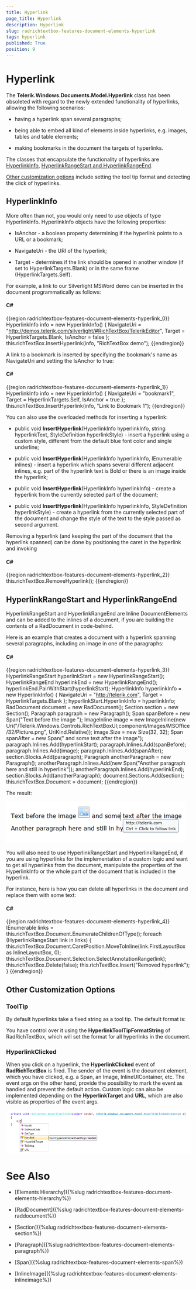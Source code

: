 ```yaml
---
title: Hyperlink
page_title: Hyperlink
description: Hyperlink
slug: radrichtextbox-features-document-elements-hyperlink
tags: hyperlink
published: True
position: 9
---
```


# Hyperlink



The __Telerik.Windows.Documents.Model.Hyperlink__ class has been obsoleted with regard to the newly extended functionality of hyperlinks, allowing the following scenarios:
      

* having a hyperlink span several paragraphs;

* being able to embed all kind of elements inside hyperlinks, e.g. images, tables and table elements;

* making bookmarks in the document the targets of hyperlinks.

The classes that encapsulate the functionality of hyperlinks are [HyperlinkInfo](#hyperlinkinfo), [HyperlinkRangeStart and HyperlinkRangeEnd](#hyperlinkrangestart-and-hyperlinkrangeend).
      

[Other customization options](#othercustomizationoptions) include setting the tool tip format and detecting the click of hyperlinks.
      



## HyperlinkInfo

More often than not, you would only need to use objects of type HyperlinkInfo. HyperlinkInfo objects have the following properties:

* IsAnchor - a boolean property determining if the hyperlink points to a URL or a bookmark;

* NavigateUri - the URI of the hyperlink;

* Target - determines if the link should be opened in another window (if set to HyperlinkTargets.Blank) or in the same frame (HyperlinkTargets.Self).

For example, a link to our Silverlight MSWord demo can be inserted in the document programmatically as follows:

#### __C#__

{{region radrichtextbox-features-document-elements-hyperlink_0}}
	HyperlinkInfo info = new HyperlinkInfo()
	{
	    NavigateUri = "http://demos.telerik.com/silverlight/#RichTextBox/TelerikEditor",
	    Target = HyperlinkTargets.Blank,
	    IsAnchor = false
	};
	this.richTextBox.InsertHyperlink(info, "RichTextBox demo");
{{endregion}}



A link to a bookmark is inserted by specifying the bookmark's name as NavigateUri and setting the IsAnchor to true:

#### __C#__

{{region radrichtextbox-features-document-elements-hyperlink_1}}
	HyperlinkInfo info = new HyperlinkInfo()
	{
	   NavigateUri = "bookmark1",
	   Target = HyperlinkTargets.Self,
	   IsAnchor = true
	};
	this.richTextBox.InsertHyperlink(info, "Link to Bookmark 1");
{{endregion}}



You can also use the overloaded methods for inserting a hyperlink:

* public void __InsertHyperlink__(HyperlinkInfo hyperlinkInfo, string hyperlinkText, StyleDefinition hyperlinkStyle) - insert a hyperlink using a custom style, different from the default blue font color and single underline;
          

* public void __InsertHyperlink__(HyperlinkInfo hyperlinkInfo, IEnumerable<Inline> inlines) - insert a hyperlink which spans several different adjacent inlines, e.g. part of the hyperlink text is Bold or there is an image inside the hyperlink;
          

* public void __InsertHyperlink__(HyperlinkInfo hyperlinkInfo) - create a hyperlink from the currently selected part of the document;
          

* public void __InsertHyperlink__(HyperlinkInfo hyperlinkInfo, StyleDefinition hyperlinkStyle) - create a hyperlink from the currently selected part of the document and change the style of the text to the style passed as second argument.


Removing a hyperlink (and keeping the part of the document that the hyperlink spanned) can be done by positioning the caret in the hyperlink and invoking

#### __C#__

{{region radrichtextbox-features-document-elements-hyperlink_2}}
	this.richTextBox.RemoveHyperlink();
{{endregion}}



## HyperlinkRangeStart and HyperlinkRangeEnd

HyperlinkRangeStart and HyperlinkRangeEnd are Inline DocumentElements and can be added to the inlines of a document, if you are building the contents of a RadDocument in code-behind.

Here is an example that creates a document with a hyperlink spanning several paragraphs, including an image in one of the paragraphs:

#### __C#__

{{region radrichtextbox-features-document-elements-hyperlink_3}}
	HyperlinkRangeStart hyperlinkStart = new HyperlinkRangeStart();
	HyperlinkRangeEnd hyperlinkEnd = new HyperlinkRangeEnd();
	hyperlinkEnd.PairWithStart(hyperlinkStart);
	HyperlinkInfo hyperlinkInfo = new HyperlinkInfo() { NavigateUri = "http://telerik.com", Target = HyperlinkTargets.Blank };
	hyperlinkStart.HyperlinkInfo = hyperlinkInfo;
	RadDocument document = new RadDocument();
	Section section = new Section();
	Paragraph paragraph = new Paragraph();
	Span spanBefore = new Span("Text before the image ");
	ImageInline image = new ImageInline(new Uri("/Telerik.Windows.Controls.RichTextBoxUI;component/Images/MSOffice/32/Picture.png", UriKind.Relative));
	image.Size = new Size(32, 32);
	Span spanAfter = new Span(" and some text after the image");
	paragraph.Inlines.Add(hyperlinkStart);
	paragraph.Inlines.Add(spanBefore);
	paragraph.Inlines.Add(image);
	paragraph.Inlines.Add(spanAfter);
	section.Blocks.Add(paragraph);
	Paragraph anotherParagraph = new Paragraph();
	anotherParagraph.Inlines.Add(new Span("Another paragraph here and still in hyperlink"));
	anotherParagraph.Inlines.Add(hyperlinkEnd);
	section.Blocks.Add(anotherParagraph);
	document.Sections.Add(section);
	this.richTextBox.Document = document;
{{endregion}}



The result:

![](images/RadRichTextBox_Features_LayoutElements_Hyperlinks_ImageInHyperlink.png)

You will also need to use HyperlinkRangeStart and HyperlinkRangeEnd, if you are using hyperlinks for the implementation of a custom logic and want to get all hyperlinks from the document, manipulate the properties of the HyperlinkInfo or the whole part of the document that is included in the hyperlink.

For instance, here is how you can delete all hyperlinks in the document and replace them with some text:

#### __C#__

{{region radrichtextbox-features-document-elements-hyperlink_4}}
	IEnumerable<HyperlinkRangeStart> links = this.richTextBox.Document.EnumerateChildrenOfType<HyperlinkRangeStart>();
	foreach (HyperlinkRangeStart link in links)
	{
	    this.richTextBox.Document.CaretPosition.MoveToInline(link.FirstLayoutBox as InlineLayoutBox, 0);
	    this.richTextBox.Document.Selection.SelectAnnotationRange(link);
	    this.richTextBox.Delete(false);
	    this.richTextBox.Insert("Removed hyperlink");
	}
{{endregion}}



## Other Customization Options

### __ToolTip__

By default hyperlinks take a fixed string as a tool tip. The default format is:

You have control over it using the __HyperlinkToolTipFormatString__ of RadRichTextBox, which will set the format for all hyperlinks in the document.
        

### __HyperlinkClicked__

When you click on a hyperlink, the __HyperlinkClicked__ event of __RadRichTextBox__ is fired. The sender of the event is the document element, which you have clicked, e.g. a Span, an Image, InlineUIContainer, etc. The event args on the other hand, provide the possibility to mark the event as handled and prevent the default action. Custom logic can also be implemented depending on the __HyperlinkTarget__ and __URL__, which are also visible as properties of the event args.
        

![](images/RadRichTextBox_Features_LayoutElements_Hyperlinks_HyperlinkClicked.png)

# See Also

 * [Elements Hierarchy]({%slug radrichtextbox-features-document-elements-hierarchy%})

 * [RadDocument]({%slug radrichtextbox-features-document-elements-raddocument%})

 * [Section]({%slug radrichtextbox-features-document-elements-section%})

 * [Paragraph]({%slug radrichtextbox-features-document-elements-paragraph%})

 * [Span]({%slug radrichtextbox-features-document-elements-span%})

 * [InlineImage]({%slug radrichtextbox-features-document-elements-inlineimage%})
